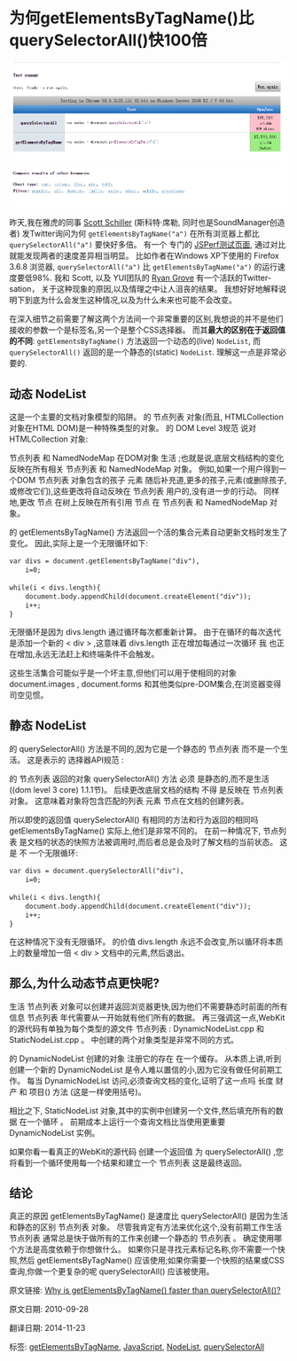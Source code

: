 为何getElementsByTagName()比querySelectorAll()快100倍
==

![](01_vs.png)

昨天,我在雅虎的同事 [Scott Schiller](http://www.schillmania.com/) (斯科特·席勒, 同时也是SoundManager创造者) 发Twitter询问为何 `getElementsByTagName("a")` 在所有浏览器上都比 `querySelectorAll("a")` 要快好多倍。 有一个 专门的 [JSPerf测试页面](http://jsperf.com/queryselectorall-vs-getelementsbytagname), 通过对比就能发现两者的速度差异相当明显。 比如作者在Windows XP下使用的 Firefox 3.6.8 浏览器, `querySelectorAll("a")` 比 `getElementsByTagName("a")` 的运行速度要低98%. 我和 Scott, 以及 YUI团队的 [Ryan Grove](http://www.wonko.com/) 有一个活跃的Twitter-sation， 关于这种现象的原因,以及情理之中让人沮丧的结果。 我想好好地解释说明下到底为什么会发生这种情况,以及为什么未来也可能不会改变。

在深入细节之前需要了解这两个方法间一个非常重要的区别,我想说的并不是他们接收的参数一个是标签名,另一个是整个CSS选择器。 而其**最大的区别在于返回值的不同**: `getElementsByTagName()` 方法返回一个动态的(live) `NodeList`,  而 `querySelectorAll()` 返回的是一个静态的(static) `NodeList`. 理解这一点是非常必要的.

## 动态 NodeList ##

这是一个主要的文档对象模型的陷阱。 的 节点列表 对象(而且, HTMLCollection 对象在HTML DOM)是一种特殊类型的对象。 的 DOM Level 3规范 说对 HTMLCollection 对象:

节点列表 和 NamedNodeMap 在DOM对象 生活 ;也就是说,底层文档结构的变化反映在所有相关 节点列表 和 NamedNodeMap 对象。 例如,如果一个用户得到一个DOM 节点列表 对象包含的孩子 元素 随后补充道,更多的孩子,元素(或删除孩子,或修改它们),这些更改将自动反映在 节点列表 用户的,没有进一步的行动。 同样地,更改 节点 在树上反映在所有引用 节点 在 节点列表 和 NamedNodeMap 对象。

的 getElementsByTagName() 方法返回一个活的集合元素自动更新文档时发生了变化。 因此,实际上是一个无限循环如下:


	var divs = document.getElementsByTagName("div"),
	    i=0;
	
	while(i < divs.length){
	    document.body.appendChild(document.createElement("div"));
	    i++;
	}

无限循环是因为 divs.length 通过循环每次都重新计算。 由于在循环的每次迭代是添加一个新的 < div > ,这意味着 divs.length 正在增加每通过一次循环 我 也正在增加,永远无法赶上和终端条件不会触发。

这些生活集合可能似乎是一个坏主意,但他们可以用于使相同的对象 document.images , document.forms 和其他类似pre-DOM集合,在浏览器变得司空见惯。

## 静态 NodeList ##

的 querySelectorAll() 方法是不同的,因为它是一个静态的 节点列表 而不是一个生活。 这是表示的 选择器API规范 :

的 节点列表 返回的对象 querySelectorAll() 方法 必须 是静态的,而不是生活((dom level 3 core) 1.1.1节)。 后续更改底层文档的结构 不得 是反映在 节点列表 对象。 这意味着对象将包含匹配的列表 元素 节点在文档的创建列表。

所以即使的返回值 querySelectorAll() 有相同的方法和行为返回的相同吗 getElementsByTagName() 实际上,他们是非常不同的。 在前一种情况下, 节点列表 是文档的状态的快照方法被调用时,而后者总是会及时了解文档的当前状态。 这是 不 一个无限循环:


	var divs = document.querySelectorAll("div"),
	    i=0;
	
	while(i < divs.length){
	    document.body.appendChild(document.createElement("div"));
	    i++;
	}


在这种情况下没有无限循环。 的价值 divs.length 永远不会改变,所以循环将本质上的数量增加一倍 < div > 文档中的元素,然后退出。

## 那么,为什么动态节点更快呢? ##

生活 节点列表 对象可以创建并返回浏览器更快,因为他们不需要静态时前面的所有信息 节点列表 年代需要从一开始就有他们所有的数据。 再三强调这一点,WebKit的源代码有单独为每个类型的源文件 节点列表 : DynamicNodeList.cpp 和 StaticNodeList.cpp 。 中创建的两个对象类型是非常不同的方式。

的 DynamicNodeList 创建的对象 注册它的存在 在一个缓存。 从本质上讲,听到创建一个新的 DynamicNodeList 是令人难以置信的小,因为它没有做任何前期工作。 每当 DynamicNodeList 访问,必须查询文档的变化,证明了这一点吗 长度 财产 和 项目() 方法 (这是一样使用括号)。

相比之下, StaticNodeList 对象,其中的实例中创建另一个文件,然后填充所有的数据 在一个循环 。 前期成本上运行一个查询文档比当使用更重要 DynamicNodeList 实例。

如果你看一看真正的WebKit的源代码 创建一个返回值 为 querySelectorAll() ,您将看到一个循环使用每一个结果和建立一个 节点列表 这是最终返回。

## 结论 ##

真正的原因 getElementsByTagName() 是速度比 querySelectorAll() 是因为生活和静态的区别 节点列表 对象。 尽管我肯定有方法来优化这个,没有前期工作生活 节点列表 通常总是快于做所有的工作来创建一个静态的 节点列表 。 确定使用哪个方法是高度依赖于你想做什么。 如果你只是寻找元素标记名称,你不需要一个快照,然后 getElementsByTagName() 应该使用;如果你需要一个快照的结果或CSS查询,你做一个更复杂的呢 querySelectorAll() 应该被使用。







原文链接: [Why is getElementsByTagName() faster than querySelectorAll()?](http://www.nczonline.net/blog/2010/09/28/why-is-getelementsbytagname-faster-that-queryselectorall/)

原文日期: 2010-09-28

翻译日期: 2014-11-23


标签: [getElementsByTagName](http://www.nczonline.net/blog/tag/getelementsbytagname/), [JavaScript](http://www.nczonline.net/blog/tag/javascript/), [NodeList](http://www.nczonline.net/blog/tag/nodelist/), [querySelectorAll](http://www.nczonline.net/blog/tag/queryselectorall/)